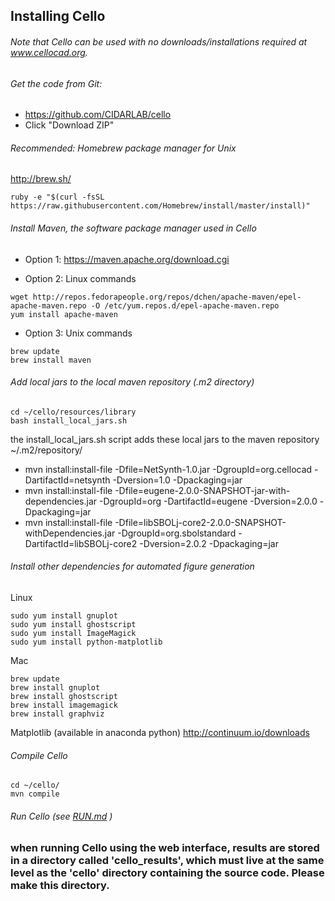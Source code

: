 ## Installing Cello

###### Note that Cello can be used with no downloads/installations required at www.cellocad.org.


###### Get the code from Git:
 * https://github.com/CIDARLAB/cello
 * Click "Download ZIP"


###### Recommended: Homebrew package manager for Unix
http://brew.sh/
```
ruby -e "$(curl -fsSL https://raw.githubusercontent.com/Homebrew/install/master/install)"
```


###### Install Maven, the software package manager used in Cello
 * Option 1: https://maven.apache.org/download.cgi

 * Option 2: Linux commands
```
wget http://repos.fedorapeople.org/repos/dchen/apache-maven/epel-apache-maven.repo -O /etc/yum.repos.d/epel-apache-maven.repo
yum install apache-maven
```

 * Option 3: Unix commands
```
brew update
brew install maven
```


###### Add local jars to the local maven repository (.m2 directory)
```
cd ~/cello/resources/library
bash install_local_jars.sh
```
the install_local_jars.sh script adds these local jars to the maven repository ~/.m2/repository/
 * mvn install:install-file -Dfile=NetSynth-1.0.jar -DgroupId=org.cellocad -DartifactId=netsynth -Dversion=1.0 -Dpackaging=jar
 * mvn install:install-file -Dfile=eugene-2.0.0-SNAPSHOT-jar-with-dependencies.jar -DgroupId=org -DartifactId=eugene -Dversion=2.0.0 -Dpackaging=jar
 * mvn install:install-file -Dfile=libSBOLj-core2-2.0.0-SNAPSHOT-withDependencies.jar -DgroupId=org.sbolstandard -DartifactId=libSBOLj-core2 -Dversion=2.0.2 -Dpackaging=jar

###### Install other dependencies for automated figure generation

Linux
```
sudo yum install gnuplot
sudo yum install ghostscript
sudo yum install ImageMagick
sudo yum install python-matplotlib
```

Mac
```
brew update
brew install gnuplot
brew install ghostscript
brew install imagemagick
brew install graphviz
```
Matplotlib (available in anaconda python) http://continuum.io/downloads


###### Compile Cello

```
cd ~/cello/
mvn compile
```

###### Run Cello (see [RUN.md](RUN.md) )


### when running Cello using the web interface, results are stored in a directory called 'cello_results', which must live at the same level as the 'cello' directory containing the source code.  Please make this directory.

